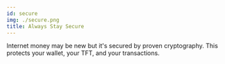 ```yaml
---
id: secure
img: ./secure.png
title: Always Stay Secure
---
```


Internet money may be new but it's secured by proven cryptography. This protects your wallet, your TFT, and your transactions.

